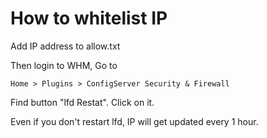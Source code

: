 # How to whitelist IP

Add IP address to allow.txt

Then login to WHM, Go to

```
Home > Plugins > ConfigServer Security & Firewall
```

Find button "lfd Restat". Click on it.

Even if you don't restart lfd, IP will get updated every 1 hour.
